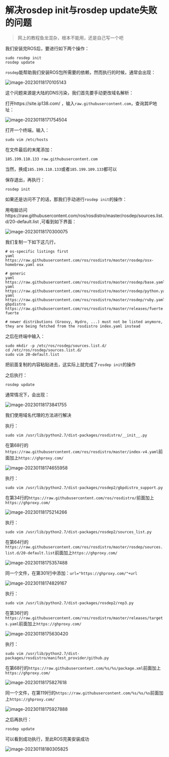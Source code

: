 # 解决rosdep init与rosdep update失败的问题

> 网上的教程鱼龙混杂，根本不能用，还是自己写一个吧

我们安装完ROS后，要进行如下两个操作：

```
sudo rosdep init
rosdep update
```

`rosdep`能帮助我们安装ROS包所需要的依赖，然而执行的时候，通常会出现：

![image-20230118170105143](https://git.nrs-lab.com/LiMinghang23m/picgo-pic/-/raw/main/pictures/2023/01/18_17_1_5_image-20230118170105143.png)

这个问题来源是大陆的DNS污染，我们首先要手动更改域名解析：

打开https://site.ip138.com/ ，输入`raw.githubusercontent.com`，查询其IP地址：

![image-20230118171754504](https://git.nrs-lab.com/LiMinghang23m/picgo-pic/-/raw/main/pictures/2023/01/18_17_17_54_image-20230118171754504.png)

打开一个终端，输入：

```
sudo vim /etc/hosts
```

在文件最后的末尾添加：

```
185.199.110.133 raw.githubusercontent.com
```

当然，换成`185.199.110.133`或者`185.199.109.133`都可以

保存退出，再执行：

```
rosdep init
```

如果还是访问不了的话，那我们手动进行`rosdep init`的操作：

用电脑访问https://raw.githubusercontent.com/ros/rosdistro/master/rosdep/sources.list.d/20-default.list ,可看到如下界面：

![image-20230118170300075](https://git.nrs-lab.com/LiMinghang23m/picgo-pic/-/raw/main/pictures/2023/01/18_18_6_17_18_17_3_0_image-20230118170300075.png)

我们复制一下如下这几行，

```
# os-specific listings first
yaml https://raw.githubusercontent.com/ros/rosdistro/master/rosdep/osx-homebrew.yaml osx

# generic
yaml https://raw.githubusercontent.com/ros/rosdistro/master/rosdep/base.yaml
yaml https://raw.githubusercontent.com/ros/rosdistro/master/rosdep/python.yaml
yaml https://raw.githubusercontent.com/ros/rosdistro/master/rosdep/ruby.yaml
gbpdistro https://raw.githubusercontent.com/ros/rosdistro/master/releases/fuerte.yaml fuerte

# newer distributions (Groovy, Hydro, ...) must not be listed anymore, they are being fetched from the rosdistro index.yaml instead
```

之后在终端中输入：

```
sudo mkdir -p /etc/ros/rosdep/sources.list.d/
cd /etc/ros/rosdep/sources.list.d/
sudo vim 20-default.list
```

把前面复制的内容粘贴进去，这实际上就完成了`rosdep init`的操作

之后执行：

```
rosdep update
```

通常情况下，会出现：

![image-20230118173841755](https://git.nrs-lab.com/LiMinghang23m/picgo-pic/-/raw/main/pictures/2023/01/18_17_38_41_image-20230118173841755.png)

我们使用域名代理的方法进行解决

执行：

```
sudo vim /usr/lib/python2.7/dist-packages/rosdistro/__init__.py
```

在第68行的`https://raw.githubusercontent.com/ros/rosdistro/master/index-v4.yaml`前面加上`https://ghproxy.com/`

![image-20230118174655958](https://git.nrs-lab.com/LiMinghang23m/picgo-pic/-/raw/main/pictures/2023/01/18_18_6_17_18_17_46_56_image-20230118174655958.png)

执行：

```
sudo vim /usr/lib/python2.7/dist-packages/rosdep2/gbpdistro_support.py
```

在第34行的`https://raw.githubusercontent.com/ros/rosdistro/`前面加上`https://ghproxy.com/`

![image-20230118175214266](https://git.nrs-lab.com/LiMinghang23m/picgo-pic/-/raw/main/pictures/2023/01/18_18_6_18_18_17_52_14_image-20230118175214266.png)

执行：

```
sudo vim /usr/lib/python2.7/dist-packages/rosdep2/sources_list.py
```

在第64行的`https://raw.githubusercontent.com/ros/rosdistro/master/rosdep/sources.list.d/20-default.list`前面加上`https://ghproxy.com/`

![image-20230118175357488](https://git.nrs-lab.com/LiMinghang23m/picgo-pic/-/raw/main/pictures/2023/01/18_17_53_57_image-20230118175357488.png)

同一个文件，在第301行中添加：`url="https://ghproxy.com/"+url`

![image-20230118174829167](https://git.nrs-lab.com/LiMinghang23m/picgo-pic/-/raw/main/pictures/2023/01/18_18_6_19_18_18_1_15_18_17_48_29_image-20230118174829167.png)

执行：

```
sudo vim /usr/lib/python2.7/dist-packages/rosdep2/rep3.py
```

在第36行的`https://raw.githubusercontent.com/ros/rosdistro/master/releases/targets.yaml`前面加上`https://ghproxy.com/`

![image-20230118175630420](https://git.nrs-lab.com/LiMinghang23m/picgo-pic/-/raw/main/pictures/2023/01/18_17_56_30_image-20230118175630420.png)

执行：

```
sudo vim /usr/lib/python2.7/dist-packages/rosdistro/manifest_provider/github.py
```

在第68行的`https://raw.githubusercontent.com/%s/%s/package.xml`前面加上`https://ghproxy.com/`

![image-20230118175827618](https://git.nrs-lab.com/LiMinghang23m/picgo-pic/-/raw/main/pictures/2023/01/18_18_6_19_18_17_58_27_image-20230118175827618.png)

同一个文件，在第119行的`https://raw.githubusercontent.com/%s/%s/%s`前面加上`https://ghproxy.com/`

![image-20230118175927888](https://git.nrs-lab.com/LiMinghang23m/picgo-pic/-/raw/main/pictures/2023/01/18_17_59_27_image-20230118175927888.png)

之后再执行：

```
rosdep update
```

可以看到成功执行，至此ROS完美安装成功

![image-20230118180305825](https://git.nrs-lab.com/LiMinghang23m/picgo-pic/-/raw/main/pictures/2023/01/18_18_6_20_18_18_3_5_image-20230118180305825.png)
